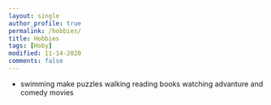 ```yaml
---
layout: single
author_profile: true
permalink: /hobbies/
title: Hobbies
tags: [Hoby]
modified: 11-14-2020
comments: false
---
```



* swimming
make puzzles
walking
reading books
watching advanture and comedy movies


